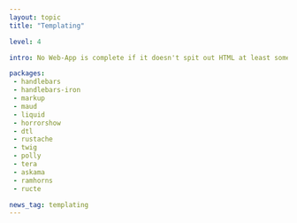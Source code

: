 ```yaml
---
layout: topic
title: "Templating"

level: 4

intro: No Web-App is complete if it doesn't spit out HTML at least some of the time. Managing that, and making sure it renders performant and can be maintained is what templating libraries focus on. There aren't many yet, but it's better than none!

packages:
 - handlebars
 - handlebars-iron
 - markup
 - maud
 - liquid
 - horrorshow
 - dtl
 - rustache
 - twig
 - polly
 - tera
 - askama
 - ramhorns
 - ructe

news_tag: templating
---
```

